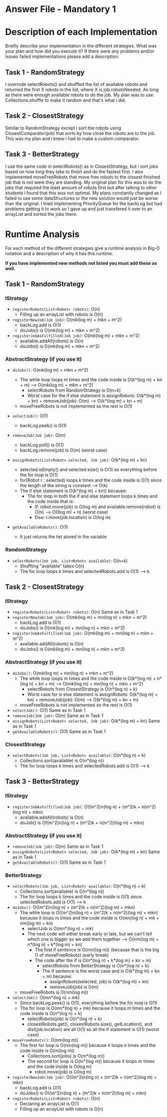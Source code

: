 # Answer File - Mandatory 1
# Description of each Implementation
Briefly describe your implementation in the different strategies. What was your plan and how did you execute it? If there were any problems and/or issues failed implementations please add a description.

## Task 1 - RandomStrategy
I overrode selectRobots() and shuffled the list of available robots and returned the first X robots in the list, where X is job.robotsNeeded. As long as there were enough available robots to do the job.
My plan was to use Collections.shuffle to make it random and that's what i did.

## Task 2 - ClosestStrategy
Similar to RandomStrategy except i sort the robots using ClosestComparator(job) that sorts by how close the robots are to the job. 
This was my plan and i knew i had to make a custom comparator.

## Task 3 - BetterStrategy
I use the same code in selectRobots() as in ClosestStrategy, but i sort jobs based on how long they take to finish and do the fastest first. I also implemented moveFreeRobots that move free robots to the closest finished job that is not were they are standing.
My original plan for this was to do the jobs that required the least amount of robots first but after talking to other students i found that this was not optimal. My plans constantly changed as I failed to use some dataStructures or the new solution would just be worse than the original.
I tried implementing PriorityQueue for the backLog but had problems getting it to work so I gave up and just transfered it over to an arrayList and sorted the jobs there.

# Runtime Analysis
For each method of the different strategies give a runtime analysis in Big-O notation and a description of why it has this runtime.

**If you have implemented new methods not listed you must add these as well.**
## Task 1 - RandomStrategy
### IStrategy
* ``registerRobots(List<Robot> robots)``: O(n)
	- Filling up an arrayList with robots is O(n)
* ``registerNewJob(Job job)``: O(m*k*(log m) + mkn + m^2)
	- backLog.add is O(1)
	- doJobs() is O(m*k*(log m) + mkn + m^2)
* ``registerJobAsFulfilled(Job job)``: O(m*k*(log m) + mkn + m^2)
	- available.addAll(robots) is O(n)
	- doJobs() is O(m*k*(log m) + mkn + m^2)

### AbstractStrategy (if you use it)
* ``doJobs()``: O(m*k*(log m) + mkn + m^2)
	- The while loop loops m times and the code inside is O(k*(log m) + kn + m) --> O(m*k*(log m) + mkn + m^2)
		- selectRobots from RandomStrategy is  O(n+k)
		- Worst case for the if else statement is assignRobots: O(k*(log m) + kn) + removeJob(job): O(m) --> O(k*(log m) + kn + m)
	- moveFreeRobots is not implemented so the rest is O(1)
* ``selectJob()``: O(1)
	- backLog.peek() is O(1)
* ``removeJob(Job job)``: O(m)
	- backLog.poll() is O(1)
	- backLog.remove(job) is O(m) (worst case)
* ``assignRobots(List<Robot> selected, Job job)``: O(k*(log m) + kn) 
	- selected.isEmpty() and selected.size() is O(1) so everything before the for loop is O(1)
	- for(Robot r : selected) loops k times and the code inside is O(1) since the length of the string is constant --> O(k)
	- The if else statement is O(k*(log m) + kn)) because:
		- The for loop in both the if and else statement loops k times and the code inside that is:
			- If: robot.move(job) is O(log m) and available.remove(robot) is O(n) --> O((log m) + n) (worst case)
			- Else: r.move(job.location) is O(log m)
		
* ``getAvailableRobots()``: O(1)
	- It just returns the list stored in the variable

### RandomStrategy
* ``selectRobots(Job job, List<Robot> available)``: O(n+k)
	- Shuffling "available" takes O(n)
	- The for loop loops k times and selectedRobots.add is O(1) --> k

## Task 2 - ClosestStrategy
### IStrategy
* ``registerRobots(List<Robot> robots)``: O(n)
	Same as in Task 1
* ``registerNewJob(Job job)``: O(m*k*(log m) + m*n*(log n) + mkn + m^2)
	- backLog.add is O(1)
	- doJobs() is O(m*k*(log m) + m*n*(log n) + mkn + m^2)
* ``registerJobAsFulfilled(Job job)``: O(m*k*(log m) + m*n*(log n) + mkn + m^2)
	- available.addAll(robots) is O(n)
	- doJobs() is O(m*k*(log m) + m*n*(log n) + mkn + m^2)

### AbstractStrategy (if you use it)
* ``doJobs()``: O(m*k*(log m) + m*n*(log n) + mkn + m^2)
	- The while loop loops m times and the code inside is O(k*(log m) + n*(log n) + kn + m) --> O(m*k*(log m) + m*n*(log n) + mkn + m^2)
		- selectRobots from ClosestStrategy is  O(n*(log n) + k)
		- Worst case for is else statement is assignRobots: O(k*(log m) + kn) + removeJob(job): O(m) --> O(k*(log m) + kn + m)
	- moveFreeRobots is not implemented so the rest is O(1)
* ``selectJob()``: O(1)
	Same as in Task 1
* ``removeJob(Job job)``: O(m)
	Same as in Task 1
* ``assignRobots(List<Robot> selected, Job job)``: O(k*(log m) + kn)
	Same as in Task 1
* ``getAvailableRobots()``: O(1)
	Same as in Task 1

### ClosestStrategy
* ``selectRobots(Job job, List<Robot> available)``: O(n*(log n) + k)
	- Collections.sort(available) is O(n*(log n))
	- The for loop loops k times and selectedRobots.add is O(1) --> k

## Task 3 - BetterStrategy
### IStrategy
* ``registerJobAsFulfilled(Job job)``: O((m^2)n(log n) + (m^2)k + n(m^2)(log m) + mkn)
	- available.addAll(robots) is O(n)
	- doJob() is O((m^2)n(log n) + (m^2)k + n(m^2)(log m) + mkn)

### AbstractStrategy (if you use it)
* ``removeJob(Job job)``: O(m)
	Same as in Task 1
* ``assignRobots(List<Robot> selected, Job job)``: O(k*(log m) + kn)
	Same as in Task 1
* ``getAvailableRobots()``: O(1)
	Same as in Task 1

### BetterStrategy
* ``selectRobots(Job job, List<Robot> available)``: O(n*(log n) + k)
	- Collections.sort(available) is O(n*(log n))
	- The for loop loops k times and the code inside is O(1) since selectedRobots.add is O(1) --> k
* ``doJobs()``: O((m^2)n(log n) + (m^2)k + n(m^2)(log m) + mkn)
	- The while loop is O((m^2)n(log n) + (m^2)k + n(m^2)(log m) + mkn)
	  because it loops m times and the code inside is O(mn(log n) + mk + nm(log m) + kn)
		- selectJob is O(mn*(log n) + mk)
		- The next code will either break early or late, but we can't tell which one is bigger so we add them together
		 --> O(nm(log m) + n*(log n) + k*(log m) + kn)
			- The first if sentence is O(nm(log m)) (because that is the big O of moveFreeRobots) (early break)
			- The code after the if is O(n*(log n) + k*(log m) + kn + m)
				- selectRobots from BetterStrategy is O(n*(log n) + k)
				- The if sentence is the worst case and is O(k*(log m) + kn + m) because:
					- assignRobots(selected, job) is O(k*(log m) + kn)
					- removeJob(job) is O(m)
	- moveFreeRobots is O(nm(log m))
* ``selectJob()``: O(mn*(log n) + mk)
	- Since backLog.peek() is O(1), everything before the for loop is O(1)
	- The for loop is O(mn*(log n) + mk) because it loops m times and the code inside is O(n*(log n) + k)
		- selectRobots(job) is O(n*(log n) + k)
		- closestRobots.get(), closestRobots.size(), getLocation(), and dist(job.location) are all O(1) so all the if statement is O(1) (worst case)
* ``moveFreeRobots()``: O(nm(log m))
	- The first for loop is O(nm(log m)) because it loops n times and the code inside is O(m(log m))
		- Collections.sort(jobs) is O(m*(log m))
		- The second for loop is O(m*(log m)) because it loops m times and the code inside is O(log m)
			- robot.move(job) is O(log m)
* ``registerNewJob(Job job)``: O((m^2)n(log n) + (m^2)k + n(m^2)(log m) + mkn)
	- backLog.add is O(1)
	- doJobs() is O((m^2)n(log n) + (m^2)k + n(m^2)(log m) + mkn)
* ``registerRobots(List<Robot> robots)``: O(n)
	- Declaring an arrayList is O(1)
	- Filling up an arrayList with robots is O(n)
	

